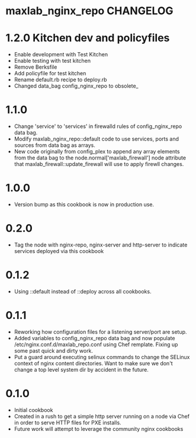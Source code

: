 # maxlab_nginx_repo CHANGELOG

# 1.2.0 Kitchen dev and policyfiles

* Enable development with Test Kitchen
* Enable testing with test kitchen
* Remove Berksfile
* Add policyfile for test kitchen
* Rename default.rb recipe to deploy.rb
* Changed data_bag config_nginx_repo to obsolete_

# 1.1.0

* Change 'service' to 'services' in firewalld rules of config_nginx_repo data bag.
* Modify maxlab_nginx_repo::default code to use services, ports and sources from data bag as arrays.
* New code originally from config_plex to append any array elements from the data bag to the node.normal['maxlab_firewall'] node attribute that maxlab_firewall::update_firewall will use to apply firewll changes.

# 1.0.0

* Version bump as this cookbook is now in production use.

# 0.2.0

* Tag the node with nginx-repo, nginx-server and http-server to indicate services deployed via this cookbook

# 0.1.2

* Using ::default instead of ::deploy across all cookbooks.

# 0.1.1

* Reworking how configuration files for a listening server/port are setup.
* Added variables to config_nginx_repo data bag and now populate /etc/nginx.conf.d/maxlab_repo.conf using Chef remplate.  Fixing up some past quick and dirty work.
* Put a guard around executing selinux commands to change the SELinux context of nginx content directories. Want to make sure we don't change a top level system dir by accident in the future.

# 0.1.0

* Initial cookbook
* Created in a rush to get a simple http server running on a node via Chef in order to serve HTTP files for PXE installs.
* Future work will attempt to leverage the community nginx cookbooks
